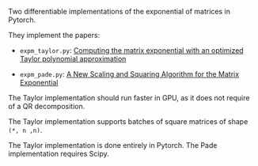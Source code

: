 Two differentiable implementations of the exponential of matrices in Pytorch.

They implement the papers:

- `expm_taylor.py`:
[Computing the matrix exponential with an optimized Taylor polynomial approximation](https://www.mdpi.com/2227-7390/7/12/1174)

- `expm_pade.py`: [A New Scaling and Squaring Algorithm for the Matrix Exponential](http://eprints.ma.man.ac.uk/1300/1/covered/MIMS_ep2009_9.pdf)

The Taylor implementation should run faster in GPU, as it does not require of a QR decomposition.

The Taylor implementation supports batches of square matrices of shape `(*, n ,n)`.

The Taylor implementation is done entirely in Pytorch. The Pade implementation requires Scipy.

